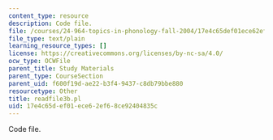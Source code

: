```yaml
---
content_type: resource
description: Code file.
file: /courses/24-964-topics-in-phonology-fall-2004/17e4c65def01ece62ef68ce92404835c_readfile3b.pl
file_type: text/plain
learning_resource_types: []
license: https://creativecommons.org/licenses/by-nc-sa/4.0/
ocw_type: OCWFile
parent_title: Study Materials
parent_type: CourseSection
parent_uid: f600f19d-ae22-b3f4-9437-c8db79bbe880
resourcetype: Other
title: readfile3b.pl
uid: 17e4c65d-ef01-ece6-2ef6-8ce92404835c
---
```

Code file.